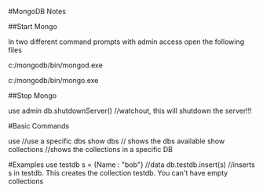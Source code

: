 #MongoDB Notes


##Start Mongo

In two different command prompts with admin access open the following files 

c:/mongodb/bin/mongod.exe

c:/mongodb/bin/mongo.exe


##Stop Mongo

use admin
db.shutdownServer() //watchout, this will shutdown the server!!!

#Basic Commands

use   //use a specific dbs
show dbs  // shows the dbs available 
show collections  //shows the collections in a specific DB

#Examples
use testdb
s = {Name : "bob"}  //data
db.testdb.insert(s) //inserts s in testdb. This creates the collection testdb. You can't have empty collections 

